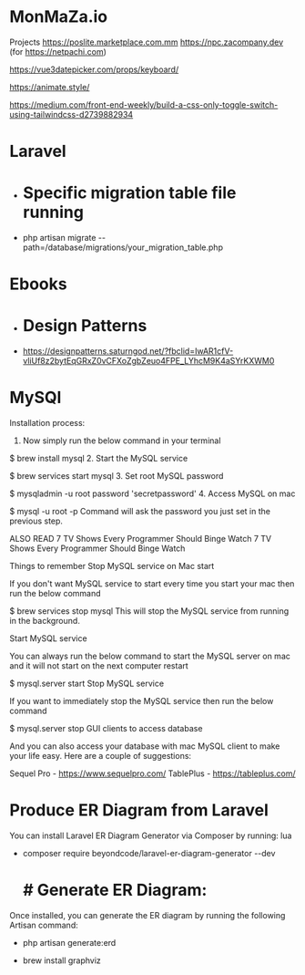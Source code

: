 # MonMaZa.io

Projects
https://poslite.marketplace.com.mm
https://npc.zacompany.dev (for https://netpachi.com)

https://vue3datepicker.com/props/keyboard/

https://animate.style/

https://medium.com/front-end-weekly/build-a-css-only-toggle-switch-using-tailwindcss-d2739882934

# Laravel

- # Specific migration table file running
- php artisan migrate --path=/database/migrations/your_migration_table.php



# Ebooks
- # Design Patterns
- https://designpatterns.saturngod.net/?fbclid=IwAR1cfV-vliUf8z2bytEqGRxZ0vCFXoZgbZeuo4FPE_LYhcM9K4aSYrKXWM0

# MySQl

Installation process:
1. Now simply run the below command in your terminal

$ brew install mysql
2. Start the MySQL service

$ brew services start mysql
3. Set root MySQL password

$ mysqladmin -u root password 'secretpassword'
4. Access MySQL on mac

$ mysql -u root -p
Command will ask the password you just set in the previous step.

ALSO READ
7 TV Shows Every Programmer Should Binge Watch
7 TV Shows Every Programmer Should Binge Watch
 

Things to remember
Stop MySQL service on Mac start

If you don't want MySQL service to start every time you start your mac then run the below command

$ brew services stop mysql
This will stop the MySQL service from running in the background.

Start MySQL service

You can always run the below command to start the MySQL server on mac and it will not start on the next computer restart

$ mysql.server start
Stop MySQL service

If you want to immediately stop the MySQL service then run the below command

$ mysql.server stop
GUI clients to access database

And you can also access your database with mac MySQL client to make your life easy. Here are a couple of suggestions:

Sequel Pro - https://www.sequelpro.com/
TablePlus - https://tableplus.com/

# Produce ER Diagram from Laravel
You can install Laravel ER Diagram Generator via Composer by running:
lua
- composer require beyondcode/laravel-er-diagram-generator --dev
  # # Generate ER Diagram:
Once installed, you can generate the ER diagram by running the following Artisan command:
- php artisan generate:erd
 
- brew install graphviz

